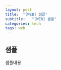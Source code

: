 ```yaml
---
layout: post
title:  "[WEB] 샘플"
subtitle:   "[WEB] 샘플"
categories: tech
tags: web
---
```


## 샘플
샘플내용